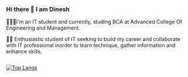 ### Hi there 👋 I am Dinesh
👨🏻‍💻I'm an IT student and currently, studing BCA at Advanced College Of Engineering and Management.

🙋🏻 Enthusiastic student of IT seeking to build my career and collaborate with IT professional inorder to learn technique, gather information and enhance skills.

<img src="https://komarev.com/ghpvc/?username=your-github-dinnyash&style=flat-square&color=blue" alt=""/>

[![Top Langs](https://github-readme-stats.vercel.app/api/top-langs/?username=dinnyash&layout=compact&theme=vision-friendly-dark)](https://github.com/dinnayash/github-readme-stats)




